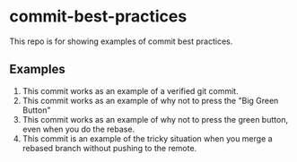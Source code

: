 # commit-best-practices
This repo is for showing examples of commit best practices.

## Examples

1. This commit works as an example of a verified git commit.
1. This commit works as an example of why not to press the "Big Green Button"
1. This commit works as an example of why not to press the green button, even when you do the rebase.
1. This commit is an example of the tricky situation when you merge a rebased branch without pushing to the remote. 
